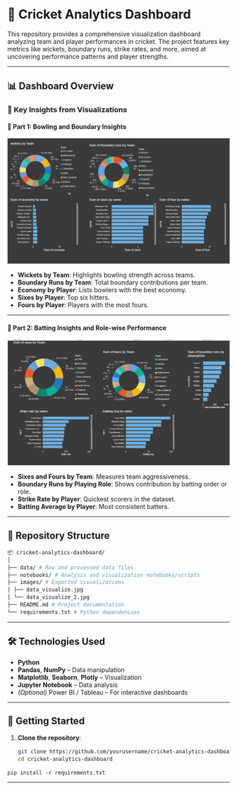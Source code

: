 # 🏏 Cricket Analytics Dashboard

This repository provides a comprehensive visualization dashboard analyzing team and player performances in cricket. The project features key metrics like wickets, boundary runs, strike rates, and more, aimed at uncovering performance patterns and player strengths.

---

## 📊 Dashboard Overview

### 🔹 Key Insights from Visualizations

#### 📌 Part 1: Bowling and Boundary Insights

![Cricket Data Visualization - Part 1](images/data_visualize)

- **Wickets by Team**: Highlights bowling strength across teams.
- **Boundary Runs by Team**: Total boundary contributions per team.
- **Economy by Player**: Lists bowlers with the best economy.
- **Sixes by Player**: Top six hitters.
- **Fours by Player**: Players with the most fours.

---

#### 📌 Part 2: Batting Insights and Role-wise Performance

![Cricket Data Visualization - Part 2](images/data_visualize_2.jpg)

- **Sixes and Fours by Team**: Measures team aggressiveness.
- **Boundary Runs by Playing Role**: Shows contribution by batting order or role.
- **Strike Rate by Player**: Quickest scorers in the dataset.
- **Batting Average by Player**: Most consistent batters.

---

## 📁 Repository Structure

``` bash
📦 cricket-analytics-dashboard/
│
├── data/ # Raw and processed data files
├── notebooks/ # Analysis and visualization notebooks/scripts
├── images/ # Exported visualizations
│ ├── data_visualize.jpg
│ └── data_visualize_2.jpg
├── README.md # Project documentation
└── requirements.txt # Python dependencies
```

---

## 🛠️ Technologies Used

- **Python**
- **Pandas**, **NumPy** – Data manipulation
- **Matplotlib**, **Seaborn**, **Plotly** – Visualization
- **Jupyter Notebook** – Data analysis
- *(Optional)* Power BI / Tableau – For interactive dashboards

---

## 🚀 Getting Started

1. **Clone the repository**:
   ```bash
   git clone https://github.com/yourusername/cricket-analytics-dashboard.git
   cd cricket-analytics-dashboard
  ```
  pip install -r requirements.txt
```

---

